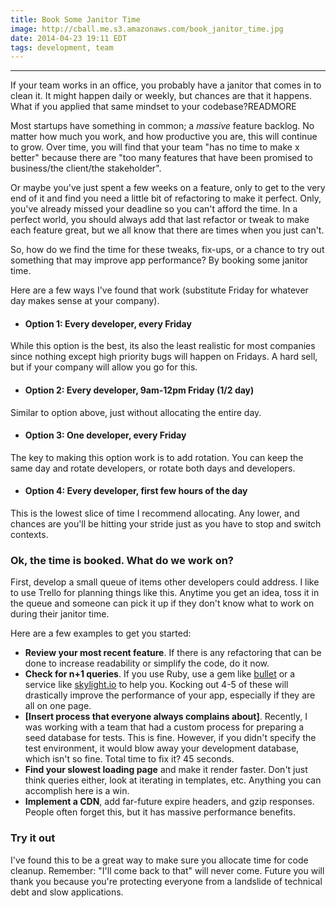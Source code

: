 ```yaml
---
title: Book Some Janitor Time
image: http://cball.me.s3.amazonaws.com/book_janitor_time.jpg
date: 2014-04-23 19:11 EDT
tags: development, team
---
```


---
If your team works in an office, you probably have a janitor that comes in to clean it. It might happen daily or weekly, but chances are that it happens. What if you applied that same mindset to your codebase?READMORE

Most startups have something in common; a _massive_ feature backlog. No matter how much you work, and how productive you are, this will continue to grow. Over time, you will find that your team "has no time to make x better" because there are "too many features that have been promised to business/the client/the stakeholder". 

Or maybe you've just spent a few weeks on a feature, only to get to the very end of it and find you need a little bit of refactoring to make it perfect. Only, you've already missed your deadline so you can't afford the time. In a perfect world, you should always add that last refactor or tweak to make each feature great, but we all know that there are times when you just can't.

So, how do we find the time for these tweaks, fix-ups, or a chance to try out something that may improve app performance? By booking some janitor time.

Here are a few ways I've found that work (substitute Friday for whatever day makes sense at your company).

- #### Option 1: Every developer, every Friday
While this option is the best, its also the least realistic for most companies since nothing except high priority bugs will happen on Fridays. A hard sell, but if your company will allow you go for this.
- #### Option 2: Every developer, 9am-12pm Friday (1/2 day)
Similar to option above, just without allocating the entire day.
- #### Option 3: One developer, every Friday
The key to making this option work is to add rotation. You can keep the same day and rotate developers, or rotate both days and developers.
- #### Option 4: Every developer, first few hours of the day
This is the lowest slice of time I recommend allocating. Any lower, and chances are you'll be hitting your stride just as you have to stop and switch contexts.

### Ok, the time is booked. What do we work on?
First, develop a small queue of items other developers could address. I like to use Trello for planning things like this. Anytime you get an idea, toss it in the queue and someone can pick it up if they don't know what to work on during their janitor time.

Here are a few examples to get you started:

- **Review your most recent feature**. If there is any refactoring that can be done to increase readability or simplify the code, do it now.
- **Check for n+1 queries**. If you use Ruby, use a gem like [bullet](https://github.com/flyerhzm/bullet) or a service like [skylight.io](http://skylight.io) to help you. Kocking out 4-5 of these will drastically improve the performance of your app, especially if they are all on one page.
- **[Insert process that everyone always complains about]**. Recently, I was working with a team that had a custom process for preparing a seed database for tests. This is fine. However, if you didn't specify the test environment, it would blow away your development database, which isn't so fine. Total time to fix it? 45 seconds. 
- **Find your slowest loading page** and make it render faster. Don't just think queries either, look at iterating in templates, etc. Anything you can accomplish here is a win.
- **Implement a CDN**, add far-future expire headers, and gzip responses. People often forget this, but it has massive performance benefits.

### Try it out
I've found this to be a great way to make sure you allocate time for code cleanup. Remember: "I'll come back to that" will never come. Future you will thank you because you're protecting everyone from a landslide of technical debt and slow applications.